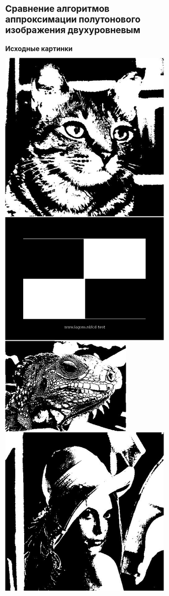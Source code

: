 # Сравнение алгоритмов аппроксимации полутонового изображения двухуровневым

## Исходные картинки

![alt text](https://github.com/ramazan-bagaev/computer_graphic/blob/master/2/thresholding/processed.cat.jpg?raw=true)
![alt text](https://github.com/ramazan-bagaev/computer_graphic/blob/master/2/thresholding/processed.gradient.png?raw=true)
![alt text](https://github.com/ramazan-bagaev/computer_graphic/blob/master/2/thresholding/processed.iguana.jpg?raw=true)
![alt text](https://github.com/ramazan-bagaev/computer_graphic/blob/master/2/thresholding/processed.lenna.jpg?raw=true)
